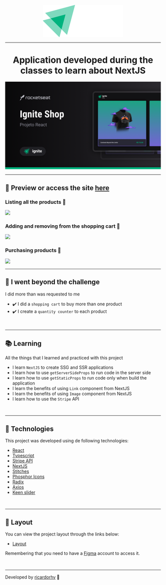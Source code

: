 <p align="center">
  <img src="./public/.github/logo.svg">
</p>

<hr>

<h1 align="center">Application developed during the classes to learn about NextJS</h1>

<img src="./public/.github/cover.png">

---

## 🎥 Preview or access the site [here](https://ignite-shop-project.vercel.app/)

### Listing all the products 👕

<img src='./github/preview/listing-products.gif'/>

<br>

### Adding and removing from the shopping cart 🛒

<img src='./github/preview/adding-and-removing-from-shopping-cart.gif'/>

<br>

### Purchasing products 💸

<img src='./github/preview/purchasing-products.gif'/>

<br>

---

## 🚀 I went beyond the challenge

I did more than was requested to me

- ✔️ I did a `shopping cart` to buy more than one product
- ✔️ I create a `quantity counter` to each product

<br>

---

## 📚 Learning

All the things that I learned and practiced with this project

- I learn `NextJS` to create SSG and SSR applications
- I learn how to use `getServerSideProps` to run code in the server side
- I learn how to use `getStaticProps` to run code only when build the application
- I learn the benefits of using `Link` component from NextJS
- I learn the benefits of using `Image` component from NextJS
- I learn how to use the `Stripe` API

<br>

---

## 🧪 Technologies

This project was developed using de following technologies:

- [React](https://react.dev/)
- [Typescript](https://www.typescriptlang.org/)
- [Stripe API](https://stripe.com/docs/api?lang=node)
- [NextJS](https://nextjs.org/)
- [Stitches](https://stitches.dev/)
- [Phosphor Icons](https://phosphoricons.com/)
- [Radix](https://www.radix-ui.com/)
- [Axios](https://axios-http.com/ptbr/docs/intro)
- [Keen slider](https://keen-slider.io/)

<br>

---

## 🔖 Layout

You can view the project layout through the links below:

- [Layout](https://www.figma.com/file/FxlDRKOmznBbTH8DsTgnZU/Ignite-Shop-2.0/duplicate)

Remembering that you need to have a [Figma](http://figma.com/) account to access it.

<br>

---

Developed by [ricardorhv](https://github.com/ricardorhv) 👋
